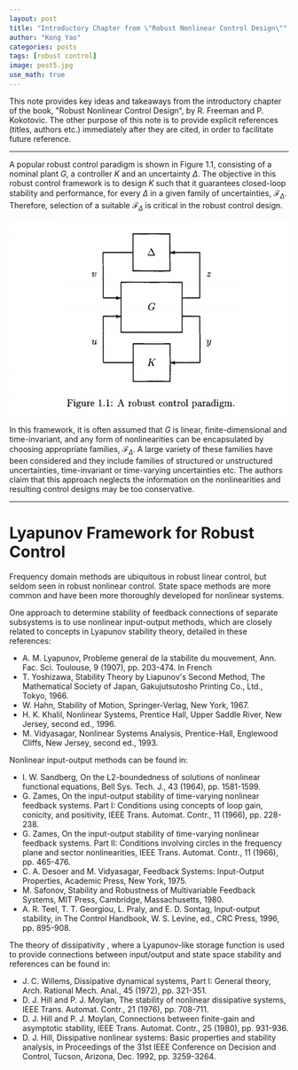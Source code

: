 ```yaml
---
layout: post
title: "Introductory Chapter from \"Robust Nonlinear Control Design\""
author: "Kong Yao"
categories: posts
tags: [robust control]
image: post5.jpg
use_math: true
---
```

This note provides key ideas and takeaways from the introductory chapter of the book, "Robust Nonlinear Control Design", by R. Freeman and P. Kokotovic. The other purpose of this note is to provide explicit references (titles, authors etc.) immediately after they are cited, in order to facilitate future reference.

---

A popular robust control paradigm is shown in Figure 1.1, consisting of a nominal plant $G$, a controller $K$ and an uncertainty $\Delta$. The objective in this robust control framework is to design $K$ such that it guarantees closed-loop stability and performance, for every $\Delta$ in a given family of uncertainties, $\mathcal F_{\Delta}$.  Therefore, selection of a suitable $\mathcal{F}_{\Delta}$ is critical in the robust control design.

![alt text](/assets/img/post5/rc_paradigm.PNG "Robust control paradigm")

In this framework, it is often assumed that $G$ is linear, finite-dimensional and time-invariant, and any form of nonlinearities can be encapsulated by choosing appropriate families, $\mathcal{F}_{\Delta}$. A large variety of these families have been considered and they include families of structured or unstructured uncertainties, time-invariant or time-varying uncertainties etc. The authors claim that this approach neglects the information on the nonlinearities and resulting control designs may be too conservative.

---

# Lyapunov Framework for Robust Control

Frequency domain methods are ubiquitous in robust linear control, but seldom seen in robust nonlinear control. State space methods are more common and have been more thoroughly developed for nonlinear systems.

One approach to determine stability of feedback connections of separate subsystems is to use nonlinear input-output methods, which are closely related to concepts in Lyapunov stability theory, detailed in these references:

- A. M. Lyapunov, Probleme general de la stabilite du mouvement, Ann. Fac. Sci. Toulouse, 9 (1907), pp. 203-474. In French
- T. Yoshizawa, Stability Theory by Liapunov's Second Method, The Mathematical Society of Japan, Gakujutsutosho Printing Co., Ltd., Tokyo, 1966.
- W. Hahn, Stability of Motion, Springer-Verlag, New York, 1967. 
- H. K. Khalil, Nonlinear Systems, Prentice Hall, Upper Saddle River, New Jersey, second ed., 1996.
- M. Vidyasagar, Nonlinear Systems Analysis, Prentice-Hall, Englewood Cliffs, New Jersey, second ed., 1993. 

Nonlinear input-output methods can be found in:
- I. W. Sandberg, On the L2-boundedness of solutions of nonlinear functional equations, Bell Sys. Tech. J., 43 (1964), pp. 1581-1599. 
- G. Zames, On the input-output stability of time-varying nonlinear feedback systems. Part I: Conditions using concepts of loop gain, conicity, and positivity, IEEE Trans. Automat. Contr., 11 (1966), pp. 228-238.
- G. Zames, On the input-output stability of time-varying nonlinear feedback systems. Part II: Conditions involving circles in the frequency plane and sector nonlinearities, IEEE Trans. Automat. Contr., 11 (1966), pp. 465-476. 
- C. A. Desoer and M. Vidyasagar, Feedback Systems: Input-Output Properties, Academic Press, New York, 1975. 
- M. Safonov, Stability and Robustness of Multivariable Feedback Systems, MIT Press, Cambridge, Massachusetts, 1980. 
- A. R. Teel, T. T. Georgiou, L. Praly, and E. D. Sontag, Input-output stability, in The Control Handbook, W. S. Levine, ed., CRC Press, 1996, pp. 895-908.

The theory of dissipativity , where a Lyapunov-like storage function is used to provide connections between input/output and state space stability and references can be found in:
- J. C. Willems, Dissipative dynamical systems, Part I: General theory, Arch. Rational Mech. Anal., 45 (1972), pp. 321-351.
- D. J. Hill and P. J. Moylan, The stability of nonlinear dissipative systems, IEEE Trans. Automat. Contr., 21 (1976), pp. 708-711. 
- D. J. Hill and P. J. Moylan, Connections between finite-gain and asymptotic stability, IEEE Trans. Automat. Contr., 25 (1980), pp. 931-936. 
- D. J. Hill, Dissipative nonlinear systems: Basic properties and stability analysis, in Proceedings of the 31st IEEE Conference on Decision and Control, Tucson, Arizona, Dec. 1992, pp. 3259-3264. 



  